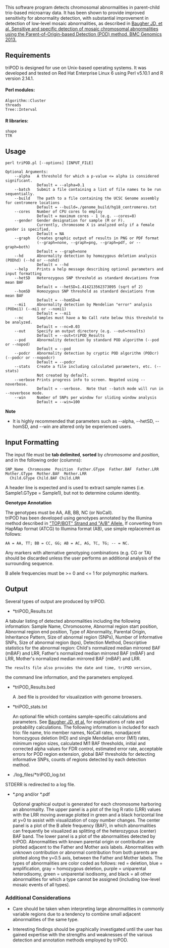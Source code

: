 This software program detects chromosomal abnormalities in parent-child
trio-based microarray data. It has been shown to provide improved 
sensitivity for abnormality detection, with substantial improvement in 
detection of low-level mosaic abnormalities, as described in 
[Baugher JD, et al. Sensitive and specific detection of mosaic chromosomal abnormalities using the Parent-of-Origin-based Detection (POD) method. BMC Genomics 2013.](http://www.biomedcentral.com/1471-2164/14/367/)

## Requirements
triPOD is designed for use on Unix-based operating systems.  It was
developed and tested on Red Hat Enterprise Linux 6 using Perl v5.10.1
and R version 2.14.1.

#### Perl modules:
    Algorithm::Cluster
    threads
    Tree::Interval
#### R libraries:
    shape
    TTR

## Usage
    perl triPOD.pl [--options] [INPUT_FILE]

    Optional Arguments:
	    --alpha   A threshold for which a p-value <= alpha is considered significant.  
                  Default = --alpha=0.1
	    --batch   Submit a file containing a list of file names to be run sequentially.
    	--build   The path to a file containing the UCSC Genome assembly for centromere locations  			
                  Default = --build=./genome_build/hg18_centromeres.txt
	    --cores   Number of CPU cores to employ 
                  Default = maximum cores - 1 (e.g. --cores=8)
	    --gender  Gender designation for sample (M or F). 
                  Currently, chromosome X is analyzed only if a female gender is specified.
                  Default = NA
	    --graph   Creates graphic output of results in PNG or PDF format 
                  (--graph=none, --graph=png, --graph=pdf, or --graph=both)
                  Default = --graph=none
	    --hd      Abnormality detection by homozygous deletion analysis (PODhd) (--hd or --nohd) 
                  Default = --hd
	    --help    Prints a help message describing optional parameters and input formatting
    	--hetSD   Heterozygous SNP threshold as standard deviations from mean BAF
                  Default = --hetSD=1.414213562373095 (sqrt of 2)
	    --homSD   Homozygous SNP threshold as standard deviations from mean BAF 
                  Default = --homSD=4
	    --mi1     Abnormality detection by Mendelian "error" analysis (PODmi1) (--mi1 or --nomi1) 
                  Default = --mi1
	    --nc      Samples must have a No Call rate below this threshold to be analyzed. 
                  Default = --nc=0.03
	    --out     Specify an output directory (e.g. --out=results) 
                  Default = --out=triPOD_Results
	    --pod     Abnormality detection by standard POD algorithm (--pod or --nopod) 
                  Default = --pod
	    --podcr   Abnormality detection by cryptic POD algorithm (PODcr) (--podcr or --nopodcr) 
                  Default = --podcr
	    --stats   Create a file including calculated parameters, etc. (--stats) 
                  Not created by default.
	    --verbose Prints progress info to screen. Negated using --noverbose. 
                  Default = --verbose.	Note that --batch mode will run in --noverbose mode.
	    --win     Number of SNPs per window for sliding window analysis
                  Default = --win=100

**Note** 

  - It is highly recommended that parameters such as --alpha, --hetSD, --homSD,
  and --win are altered only be experienced users.

## Input Formatting

  The input file must be **tab delimited**, **sorted** by *chromosome* and 
  *position*, and in the following order (columns): 
    
    SNP_Name  Chromosome  Position  Father.GType  Father.BAF  Father.LRR  Mother.GType  Mother.BAF  Mother.LRR
      Child.GType Child.BAF Child.LRR

  A header line is expected and is used to extract sample names 
  (i.e. Sample1.GType = Sample1), but not to determine column identity.

**Genotype Annotation**

  The genotypes must be AA, AB, BB, NC (or NoCall).  
	triPOD has been developed using genotypes annotated by the Illumina method 
  described in ["TOP/BOT" Strand and "A/B" Allele.](www.illumina.com/documents/products/technotes/technote_topbot.pdf) 
  If converting from HapMap format (ATCG) to Illumina format (AB), 
  use simple replacement as follows: 
    
    AA = AA, TT; BB = CC, GG; AB = AC, AG, TC, TG; -- = NC. 
  
  Any markers with alternative genotyping combinations (e.g. CG or TA) should 
  be discarded unless the user performs an additional analysis of the 
  surrounding sequence.

  B allele frequencies must be >= 0 and <= 1 for polymorphic markers. 

## Output 

Several types of output are produced by triPOD.
	
  - *triPOD_Results.txt
  
  A tabular listing of detected abnormalities including the following information:
	  Sample Name, Chromosome, Abnormal region start position, Abnormal
	  region end position, Type of Abnormality, Parental Origin,
	  Inheritance Pattern, Size of abnormal region (SNPs), Number of
	  Informative SNPs, Size of abnormal region (bps), Detection
	  Method, 
    Descriptive statistics for the abnormal region: 
	  Child's normalized median mirrored BAF (mBAF) and LRR, 
	  Father's normalized median mirrored BAF (mBAF) and LRR,
	  Mother's normalized median mirrored BAF (mBAF) and LRR.
	
	The results file also provides the date and time, triPOD version, 
  the command line information, and the parameters employed.
	
  - *triPOD_Results.bed
  
	A .bed file is provided for visualization with genome browsers.  
	
  - *triPOD_stats.txt
  
	An optional file which contains sample-specific calculations and
	parameters.  See [Baugher JD, et al.](http://www.biomedcentral.com/1471-2164/14/367/) 
  for explanations of rate and probability calculations. The 
  following information is included for each trio: 
  file name, trio member names, NoCall rates, 
  nonadjacent homozygous deletion (HD) and single
	Mendelian error (MI1) rates, minimum region sizes, calculated
	MI1 BAF thresholds, initial and corrected alpha values for FDR
	control, estimated error rate, acceptable errors for POD
	region extension, global BAF thresholds for detecting
	informative SNPs, counts of regions detected by each detection
	method.  
	
  - ./log_files/*triPOD_log.txt 
	
  STDERR is redirected to a log file.  
	
  - *.png and/or *.pdf
  
	Optional graphical output is generated for each chromosome 
	harboring an abnormality. The upper panel is a plot of the log 
	R ratio (LRR) values with the LRR moving average plotted in green
	and a black horizontal line at y=0 to assist with visualization of
	copy number changes. The center panel is a plot of the B allele 
	frequency (BAF), in which abnormalities can frequently be 
	visualized as splitting of the heterozygous (center) BAF band. The 
	lower panel is a plot of the abnormalities detected by triPOD. 
	Abnormalities with known parental origin or contribution are 
	plotted adjacent to the Father and Mother axis labels. 
	Abnormalities with unknown contribution or abnormal contribution 
	from both parents are plotted along the y=0.5 axis, between the 
	Father and Mother labels. The types of abnormalities are color 
	coded as follows: red = deletion, blue = amplification, gray = 
	homozygous deletion, purple = uniparental heterodisomy, green = 
	uniparental isodisomy, and black = all other abnormalities for 
	which a type cannot be assigned (including low-level mosaic 
	events of all types). 

### Additional Considerations

  - Care should be taken when interpreting large abnormalities in 
  commonly variable regions due to a tendency to combine small 
  adjacent abnormalities of the same type.
  
  - Interesting findings should be graphically investigated until 
  the user has gained expertise with the strengths and weaknesses 
  of the various detection and annotation methods employed by triPOD. 
